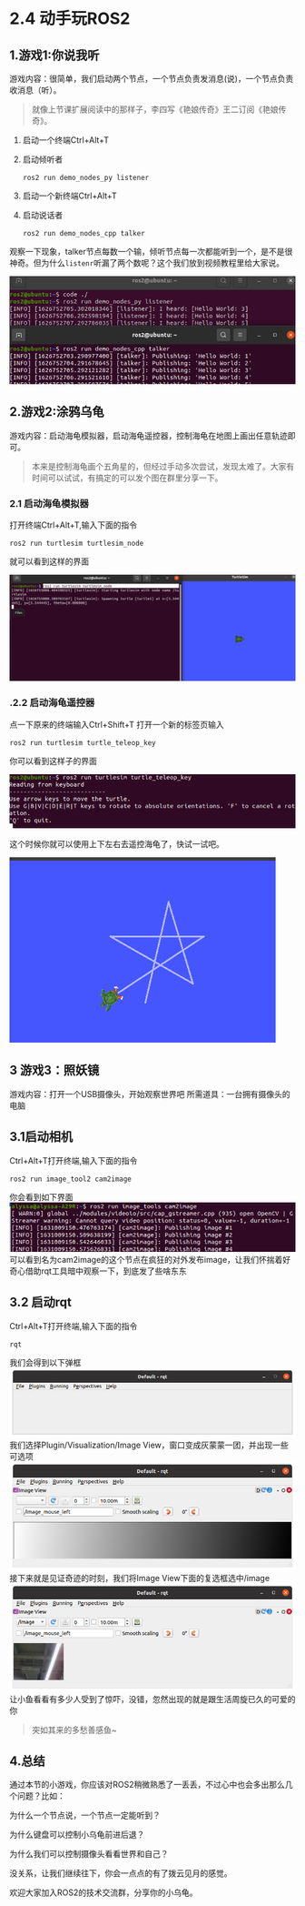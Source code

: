 # 2.4 动手玩ROS2

## 1.游戏1:你说我听

游戏内容：很简单，我们启动两个节点，一个节点负责发消息(说)，一个节点负责收消息（听）。

> 就像上节课扩展阅读中的那样子，李四写《艳娘传奇》王二订阅《艳娘传奇》。

1. 启动一个终端Ctrl+Alt+T

2. 启动倾听者

   ```
   ros2 run demo_nodes_py listener
   ```

3. 启动一个新终端Ctrl+Alt+T

4. 启动说话者

   ```
   ros2 run demo_nodes_cpp talker
   ```

观察一下现象，talker节点每数一个输，倾听节点每一次都能听到一个，是不是很神奇。但为什么`listenr`听漏了两个数呢？这个我们放到视频教程里给大家说。

![image-20210720114613697](2.4动手玩ROS2/imgs/image-20210720114613697.png)





## 2.游戏2:涂鸦乌龟

游戏内容：启动海龟模拟器，启动海龟遥控器，控制海龟在地图上画出任意轨迹即可。

> 本来是控制海龟画个五角星的，但经过手动多次尝试，发现太难了。大家有时间可以试试，有搞定的可以发个图在群里分享一下。



### 2.1 启动海龟模拟器

打开终端Ctrl+Alt+T,输入下面的指令

```
ros2 run turtlesim turtlesim_node
```

就可以看到这样的界面

![image-20210720123734477](2.4动手玩ROS2/imgs/image-20210720123734477.png)

### .2.2 启动海龟遥控器

点一下原来的终端输入Ctrl+Shift+T 打开一个新的标签页输入

```
ros2 run turtlesim turtle_teleop_key
```

你可以看到这样子的界面

![image-20210720124022925](2.4动手玩ROS2/imgs/image-20210720124022925.png)

这个时候你就可以使用上下左右去遥控海龟了，快试一试吧。

![image-20210720125026860](2.4动手玩ROS2/imgs/image-20210720125026860.png)





## 3 游戏3：照妖镜
游戏内容：打开一个USB摄像头，开始观察世界吧
所需道具：一台拥有摄像头的电脑
## 3.1启动相机
Ctrl+Alt+T打开终端,输入下面的指令
```
ros2 run image_tool2 cam2image
```
你会看到如下界面
![image-20210907134048243.png](2.4动手玩ROS2/imgs/image-20210907134048243.png)
可以看到名为cam2image的这个节点在疯狂的对外发布image，让我们怀揣着好奇心借助rqt工具暗中观察一下，到底发了些啥东东
## 3.2 启动rqt
Ctrl+Alt+T打开终端,输入下面的指令
```
rqt
```
我们会得到以下弹框
![image-20210907124022925.png](2.4动手玩ROS2/imgs/image-20210907124022925.png)
我们选择Plugin/Visualization/Image View，窗口变成灰蒙蒙一团，并出现一些可选项
![image-20210907114613697.png](2.4动手玩ROS2/imgs/image-20210907114613697.png)
接下来就是见证奇迹的时刻，我们将Image View下面的复选框选中/image
![image-20210907123734477.png](2.4动手玩ROS2/imgs/image-20210907123734477.png)
让小鱼看看有多少人受到了惊吓，没错，忽然出现的就是跟生活周旋已久的可爱的你

>突如其来的多愁善感鱼~
## 4.总结

通过本节的小游戏，你应该对ROS2稍微熟悉了一丢丢，不过心中也会多出那么几个问题？比如：

为什么一个节点说，一个节点一定能听到？

为什么键盘可以控制小乌龟前进后退？

为什么我们可以控制摄像头看看世界和自己？

没关系，让我们继续往下，你会一点点的有了拨云见月的感觉。



欢迎大家加入ROS2的技术交流群，分享你的小乌龟。





